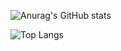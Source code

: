 ![Anurag's GitHub stats](https://github-readme-stats.vercel.app/api?username=michele-grifa&count_private=true&show_icons=true&include_all_commits=true&cache_seconds=1800&bg_color=45,FFA69E,861657&text_color=FFFFFF&title_color=FFFFFF&icon_color=FFFFFF)

![Top Langs](https://github-readme-stats.vercel.app/api/top-langs/?username=michele-grifa&layout=compact&cache_seconds=1800)
